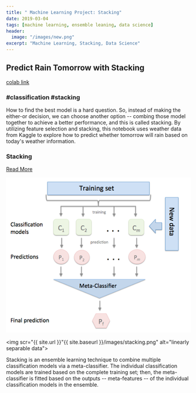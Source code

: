 ```yaml
---
title: " Machine Learning Project: Stacking"
date: 2019-03-04
tags: [machine learning, ensemble leaning, data science]
header:
  image: "/images/new.png"
excerpt: "Machine Learning, Stacking, Data Science"
---
```


## Predict Rain Tomorrow with Stacking
[colab link](https://colab.research.google.com/drive/1OvGxAFFUrVkswGzsv8k9_3hd_-1s0qlh)

###  #classification #stacking
How to find the best model is a hard question. So, instead of making the either-or decision, we can choose another option -- combing those model together to achieve a better performance, and this is called stacking.
By utilizing feature selection and stacking, this notebook uses weather data from Kaggle to explore how to predict whether tomorrow will rain based on today's weather information.

### Stacking

[Read More](http://rasbt.github.io/mlxtend/user_guide/classifier/StackingClassifier/)

![stacking](https://raw.githubusercontent.com/Chloe0704/Images/master/stack.png)

<img scr="{{ site.url }}"{{ site.baseurl }}/images/stacking.png" alt="linearly separable data">

Stacking is an ensemble learning technique to combine multiple classification models via a meta-classifier. The individual classification models are trained based on the complete training set; then, the meta-classifier is fitted based on the outputs -- meta-features -- of the individual classification models in the ensemble.
